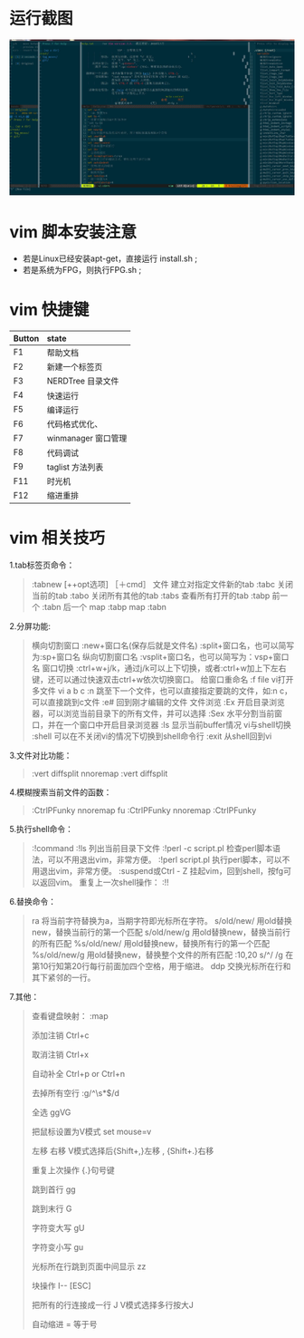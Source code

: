 
# 运行截图

![myconfig/pic.jpg](myconfig/pic.jpg)

# vim 脚本安装注意
- 若是Linux已经安装apt-get，直接运行 install.sh ;
- 若是系统为FPG，则执行FPG.sh ;

# vim 快捷键

| Button        | state               | 
| ------------- |:--------------------| 
| F1            | 帮助文档             | 
| F2            | 新建一个标签页        | 
| F3            | NERDTree 目录文件    | 
| F4            | 快速运行             |
| F5            | 编译运行             | 
| F6            | 代码格式优化、        | 
| F7            | winmanager 窗口管理  | 
| F8            | 代码调试             | 
| F9            | taglist 方法列表     | 
| F11           | 时光机               |
| F12           | 缩进重排             |

# vim 相关技巧

1.tab标签页命令：
> :tabnew [++opt选项] ［＋cmd］ 文件            建立对指定文件新的tab
> :tabc      关闭当前的tab
> :tabo      关闭所有其他的tab
> :tabs      查看所有打开的tab
> :tabp      前一个
> :tabn      后一个
> map <S-Left> :tabp<CR>
> map <S-Right> :tabn<CR>

2.分屏功能:
> 横向切割窗口
> :new+窗口名(保存后就是文件名)
> :split+窗口名，也可以简写为:sp+窗口名
> 纵向切割窗口名
> :vsplit+窗口名，也可以简写为：vsp+窗口名
> 窗口切换
> :ctrl+w+j/k，通过j/k可以上下切换，或者:ctrl+w加上下左右键，还可以通过快速双击ctrl+w依次切换窗口。
> 给窗口重命名
> :f file
> vi打开多文件
> vi a b c
> :n 跳至下一个文件，也可以直接指定要跳的文件，如:n c，可以直接跳到c文件
> :e# 回到刚才编辑的文件
> 文件浏览
> :Ex 开启目录浏览器，可以浏览当前目录下的所有文件，并可以选择
> :Sex 水平分割当前窗口，并在一个窗口中开启目录浏览器
> :ls 显示当前buffer情况
> vi与shell切换
> :shell 可以在不关闭vi的情况下切换到shell命令行
> :exit 从shell回到vi

3.文件对比功能：
> :vert diffsplit <file>
> nnoremap <C-F2> :vert diffsplit

4.模糊搜索当前文件的函数：
> :CtrlPFunky<Cr>
> nnoremap <Leader>fu :CtrlPFunky<Cr>
> nnoremap <C-n> :CtrlPFunky<Cr>

5.执行shell命令：
> :!command
> :!ls 列出当前目录下文件
> :!perl -c script.pl 检查perl脚本语法，可以不用退出vim，非常方便。
> :!perl script.pl 执行perl脚本，可以不用退出vim，非常方便。
> :suspend或Ctrl - Z 挂起vim，回到shell，按fg可以返回vim。
> 重复上一次shell操作：
> :!!

6.替换命令：
> ra 将当前字符替换为a，当期字符即光标所在字符。
> s/old/new/ 用old替换new，替换当前行的第一个匹配
> s/old/new/g 用old替换new，替换当前行的所有匹配
> %s/old/new/ 用old替换new，替换所有行的第一个匹配
> %s/old/new/g 用old替换new，替换整个文件的所有匹配
> :10,20 s/^/    /g 在第10行知第20行每行前面加四个空格，用于缩进。
> ddp 交换光标所在行和其下紧邻的一行。

7.其他：
> 查看键盘映射：
> :map
>
> 添加注销
> Ctrl+c
>
> 取消注销
> Ctrl+x
> 
> 自动补全
> Ctrl+p or Ctrl+n
> 
> 去掉所有空行
>  :g/^\s*$/d
> 
> 全选
>  ggVG
> 
> 把鼠标设置为V模式
> set mouse=v
> 
> 左移 右移
> V模式选择后{Shift+,}左移 , {Shift+.}右移
> 
> 重复上次操作
>  {.}句号键
>  
>  跳到首行
>  gg
> 
>  跳到末行
>  G
> 
> 字符变大写
>  gU
> 
>  字符变小写
>  gu
> 
>  光标所在行跳到页面中间显示
>  zz
> 
>  块操作
>  <C-v> <C-d> I-- [ESC]
> 
>  把所有的行连接成一行
>  J V模式选择多行按大J
> 
>  自动缩进
>  = 等于号 

